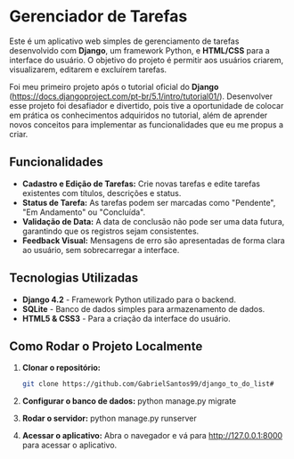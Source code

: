# Gerenciador de Tarefas

Este é um aplicativo web simples de gerenciamento de tarefas desenvolvido com **Django**, um framework Python, e **HTML/CSS** para a interface do usuário. O objetivo do projeto é permitir aos usuários criarem, visualizarem, editarem e excluírem tarefas.

Foi meu primeiro projeto após o tutorial oficial do **Django** (https://docs.djangoproject.com/pt-br/5.1/intro/tutorial01/). Desenvolver esse projeto foi desafiador e divertido, pois tive a oportunidade de colocar em prática os conhecimentos adquiridos no tutorial, além de aprender novos conceitos para implementar as funcionalidades que eu me propus a criar.

## Funcionalidades

- **Cadastro e Edição de Tarefas:** Crie novas tarefas e edite tarefas existentes com títulos, descrições e status.
- **Status de Tarefa:** As tarefas podem ser marcadas como "Pendente", "Em Andamento" ou "Concluída".
- **Validação de Data:** A data de conclusão não pode ser uma data futura, garantindo que os registros sejam consistentes.
- **Feedback Visual:** Mensagens de erro são apresentadas de forma clara ao usuário, sem sobrecarregar a interface.

## Tecnologias Utilizadas

- **Django 4.2** - Framework Python utilizado para o backend.
- **SQLite** - Banco de dados simples para armazenamento de dados.
- **HTML5 & CSS3** - Para a criação da interface do usuário.

## Como Rodar o Projeto Localmente

1. **Clonar o repositório:**
   ```bash main
   git clone https://github.com/GabrielSantos99/django_to_do_list#

2. **Configurar o banco de dados:**
    python manage.py migrate

3. **Rodar o servidor:**
    python manage.py runserver

4. **Acessar o aplicativo:**
    Abra o navegador e vá para http://127.0.0.1:8000 para acessar o aplicativo.